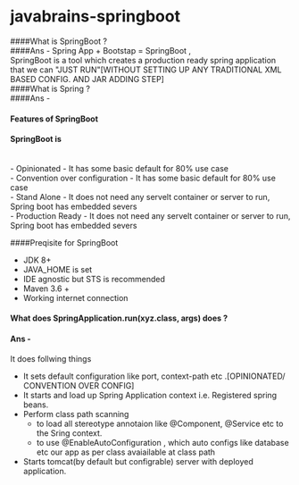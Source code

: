 # javabrains-springboot

####What is SpringBoot ?<br />
####Ans - Spring App + Bootstap = SpringBoot , <br />
SpringBoot is a tool which creates a production ready spring application <br />
that we can "JUST RUN"[WITHOUT SETTING UP ANY TRADITIONAL XML BASED CONFIG. AND JAR ADDING STEP]
<br/>
####What is Spring ?
<br/>
####Ans -
<br />
#### Features of SpringBoot
#### SpringBoot is
<br>
- Opinionated - It has some basic default for 80% use case <br/>
- Convention over configuration - It has some basic default for 80% use case<br/>
- Stand Alone - It does not need any servelt container or server to run, Spring boot has embedded severs<br/>
- Production Ready - It does not need any servelt container or server to run, Spring boot has embedded severs<br/>

####Preqisite for SpringBoot
- JDK 8+
- JAVA_HOME is set 
- IDE agnostic but STS is recommended
- Maven 3.6 +
- Working internet connection

#### What does SpringApplication.run(xyz.class, args) does ?
#### Ans -
It does follwing things
- It sets default configuration like port, context-path etc .[OPINIONATED/ CONVENTION OVER CONFIG]
- It starts and load up Spring Application context i.e. Registered spring beans.
- Perform class path scanning
	- to load all stereotype annotaion like @Component, @Service etc to the Sring context. 
	- to  use @EnableAutoConfiguration , which auto configs like database etc our app as per class avaiailable at class path 
- Starts tomcat(by default but configrable) server with deployed application.